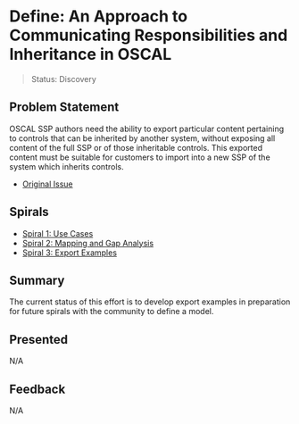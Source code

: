 # Define: An Approach to Communicating Responsibilities and Inheritance in OSCAL

> Status: Discovery

## Problem Statement

OSCAL SSP authors need the ability to export particular content pertaining to controls that can be inherited by another system, without exposing all content of the full SSP or of those inheritable controls. This exported content must be suitable for customers to import into a new SSP of the system which inherits controls.

- [Original Issue](https://github.com/usnistgov/OSCAL/issues/722)

## Spirals

- [Spiral 1: Use Cases](2022-07-05.001.md)
- [Spiral 2: Mapping and Gap Analysis](2022-07-05.002.md)
- [Spiral 3: Export Examples](2023-03-08.003.md)

## Summary

The current status of this effort is to develop export examples in preparation for future spirals with the community to define a model.

## Presented

N/A

## Feedback

N/A
